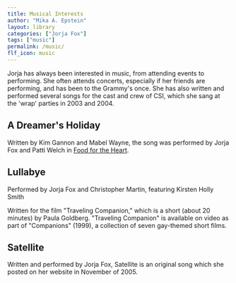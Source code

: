 ```yaml
---
title: Musical Interests
author: "Mika A. Epstein"
layout: library
categories: ["Jorja Fox"]
tags: ["music"]
permalink: /music/
flf_icon: music
---
```


Jorja has always been interested in music, from attending events to performing. She often attends concerts, especially if her friends are performing, and has been to the Grammy's once. She has also written and performed several songs for the cast and crew of CSI, which she sang at the 'wrap' parties in 2003 and 2004.

## A Dreamer's Holiday

Written by Kim Gannon and Mabel Wayne, the song was performed by Jorja Fox and Patti Welch in [Food for the Heart](/library/actor/food-for-the-heart/).

## Lullabye

Performed by Jorja Fox and Christopher Martin, featuring Kirsten Holly Smith

Written for the film "Traveling Companion," which is a short (about 20 minutes) by Paula Goldberg. "Traveling Companion" is available on video as part of "Companions" (1999), a collection of seven gay-themed short films.

## Satellite

Written and performed by Jorja Fox, Satellite is an original song which she posted on her website in November of 2005.
